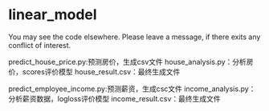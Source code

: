 # linear_model
You may see the code elsewhere. Please leave a message, if there exits any conflict of interest.


predict_house_price.py:预测房价，生成csv文件
house_analysis.py：分析房价，scores评价模型
house_result.csv：最终生成文件

predict_employee_income.py:预测薪资，生成csc文件
income_analysis.py：分析薪资数据，logloss评价模型
income_result.csv：最终生成文件
